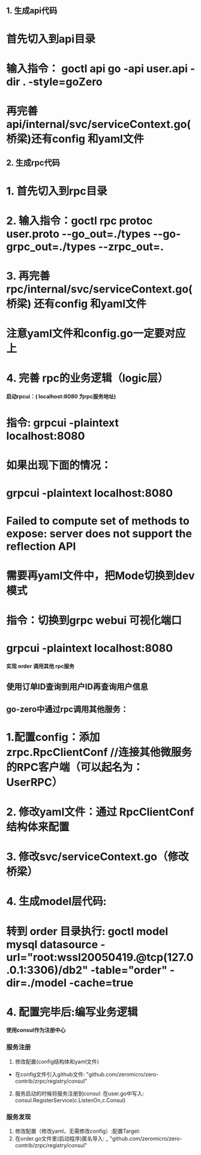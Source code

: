 ## 1. 生成api代码

# 首先切入到api目录
# 输入指令： goctl api go -api user.api -dir . -style=goZero
# 再完善api/internal/svc/serviceContext.go(桥梁)还有config 和yaml文件

## 2. 生成rpc代码

# 1. 首先切入到rpc目录
# 2. 输入指令：goctl rpc protoc user.proto --go_out=./types --go-grpc_out=./types --zrpc_out=.
# 3. 再完善 rpc/internal/svc/serviceContext.go(桥梁)  还有config 和yaml文件 
#  注意yaml文件和config.go一定要对应上
# 4. 完善 rpc的业务逻辑（logic层）


#### 启动rpcui：( localhost:8080 为rpc服务地址)
# 指令: grpcui -plaintext localhost:8080 


# 如果出现下面的情况：

# grpcui -plaintext localhost:8080
# Failed to compute set of methods to expose: server does not support the reflection API

# 需要再yaml文件中，把Mode切换到dev模式

# 指令：切换到grpc webui 可视化端口
# grpcui -plaintext localhost:8080




#### 实现 order 调用其他 rpc服务

## 使用订单ID查询到用户ID再查询用户信息

## go-zero中通过rpc调用其他服务：

# 1.配置config：添加 zrpc.RpcClientConf //连接其他微服务的RPC客户端（可以起名为： UserRPC）

# 2. 修改yaml文件：通过 RpcClientConf结构体来配置

# 3. 修改svc/serviceContext.go（修改桥梁）

# 4. 生成model层代码:
# 转到 order 目录执行: goctl model mysql datasource -url="root:wssl20050419.@tcp(127.0.0.1:3306)/db2" -table="order" -dir=./model -cache=true

# 4. 配置完毕后:编写业务逻辑


#### 使用consul作为注册中心

### 服务注册
1. 修改配置(config结构体和yaml文件)
- 在config文件引入github文件:  "github.com/zeromicro/zero-contrib/zrpc/registry/consul"
2. 服务启动的时候将服务注册到consul:
在user.go中写入: consul.RegisterService(c.ListenOn,c.Consul)

### 服务发现
1. 修改配置（修改yaml，无需修改config）:配置Target:
2. 在order.go文件里(启动程序)匿名导入: _ "github.com/zeromicro/zero-contrib/zrpc/registry/consul"